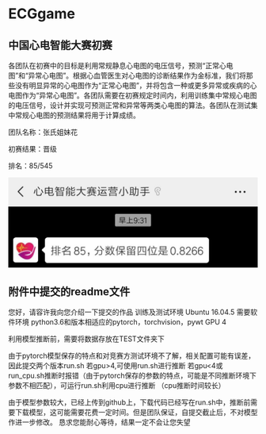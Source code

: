 # ECGgame
中国心电智能大赛初赛
-------------------
各团队在初赛中的目标是利用常规静息心电图的电压信号，预测“正常心电图”和“异常心电图”。根据心血管医生对心电图的诊断结果作为金标准，我们将那些没有明显异常的心电图作为“正常心电图”，并将包含一种或更多异常或疾病的心电图作为“异常心电图”。各团队需要在初赛规定时间内，利用训练集中常规心电图的电压信号，设计并实现可预测正常和异常等两类心电图的算法。各团队在测试集中常规心电图的预测结果将用于计算成绩。

团队名称：张氏姐妹花

初赛结果：晋级

排名：85/545

![](https://github.com/zhangxiaoling/ECGgame/blob/master/pic1.jpg)

附件中提交的readme文件
--------------------
您好，请容许我向您介绍一下提交的作品
训练及测试环境 Ubuntu 16.04.5
需要软件环境 python3.6和版本相适应的pytorch，torchvision，pywt
GPU 4

利用模型推断前，需要将数据存放在TEST文件夹下

由于pytorch模型保存的特点和对竞赛方测试环境不了解，相关配置可能有误差，因此提交两个版本run.sh
若gpu>4,可使用run.sh进行推断
若gpu<4或run_cpu.sh推断时报错（由于pytorch保存的参数的特点，可能是不同推断环境下参数不相匹配），可运行run.sh利用cpu进行推断
（cpu推断时间较长）

由于模型参数较大，已经上传到github上，下载代码已经写在run.sh中，推断前需要下载模型，这可能需要花费一定时间。但是团队保证，自提交截止后，不对模型作进一步修改。
恳求您能耐心等待，结果一定不会让您失望
